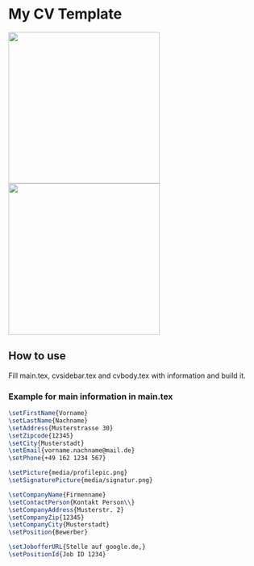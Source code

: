 # My CV Template

<!--
command to convert a pdf page to png
convert -density 200 main.pdf\[\0] -quality 100 -background white -flatten coverletter.png
-->

<div>
  <img src="https://github.com/nidzov/nidzocv/blob/master/media/coverletter.png" alt-="cv example" width="300px"/>
  <img src="https://github.com/nidzov/nidzocv/blob/master/media/cv.png" alt-="coverletter example" width="300px"/>
</div>

## How to use

Fill main.tex, cvsidebar.tex and cvbody.tex with information and build it.

### Example for main information in main.tex

```latex
\setFirstName{Vorname}
\setLastName{Nachname}
\setAddress{Musterstrasse 30}
\setZipcode{12345}
\setCity{Musterstadt}
\setEmail{vorname.nachname@mail.de}
\setPhone{+49 162 1234 567}

\setPicture{media/profilepic.png}
\setSignaturePicture{media/signatur.png}

\setCompanyName{Firmenname}
\setContactPerson{Kontakt Person\\}
\setCompanyAddress{Musterstr. 2}
\setCompanyZip{12345}
\setCompanyCity{Musterstadt}
\setPosition{Bewerber}

\setJobofferURL{Stelle auf google.de,}
\setPositionId{Job ID 1234}
```
